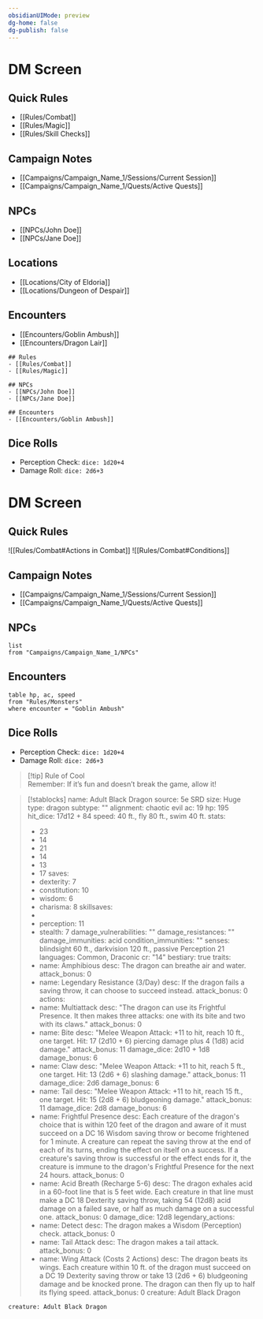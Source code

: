 ```yaml
---
obsidianUIMode: preview
dg-home: false
dg-publish: false
---
```

# DM Screen

## Quick Rules
- [[Rules/Combat]]
- [[Rules/Magic]]
- [[Rules/Skill Checks]]

## Campaign Notes
- [[Campaigns/Campaign_Name_1/Sessions/Current Session]]
- [[Campaigns/Campaign_Name_1/Quests/Active Quests]]

## NPCs
- [[NPCs/John Doe]]
- [[NPCs/Jane Doe]]

## Locations
- [[Locations/City of Eldoria]]
- [[Locations/Dungeon of Despair]]

## Encounters
- [[Encounters/Goblin Ambush]]
- [[Encounters/Dragon Lair]]

```tabs
## Rules
- [[Rules/Combat]]
- [[Rules/Magic]]

## NPCs
- [[NPCs/John Doe]]
- [[NPCs/Jane Doe]]

## Encounters
- [[Encounters/Goblin Ambush]]
```


## Dice Rolls
- Perception Check: `dice: 1d20+4`
- Damage Roll: `dice: 2d6+3`







# DM Screen

## Quick Rules
![[Rules/Combat#Actions in Combat]]
![[Rules/Combat#Conditions]]

## Campaign Notes
- [[Campaigns/Campaign_Name_1/Sessions/Current Session]]
- [[Campaigns/Campaign_Name_1/Quests/Active Quests]]

## NPCs
```dataview
list
from "Campaigns/Campaign_Name_1/NPCs"
```

## Encounters

```dataview
table hp, ac, speed
from "Rules/Monsters"
where encounter = "Goblin Ambush"
```


## Dice Rolls

- Perception Check: `dice: 1d20+4`
- Damage Roll: `dice: 2d6+3`


> [!tip] Rule of Cool  
> Remember: If it’s fun and doesn’t break the game, allow it!


> [!stablocks]
> name: Adult Black Dragon
> source: 5e SRD
> size: Huge
> type: dragon
> subtype: ""
> alignment: chaotic evil
> ac: 19
> hp: 195
> hit_dice: 17d12 + 84
> speed: 40 ft., fly 80 ft., swim 40 ft.
> stats:
>   - 23
>   - 14
>   - 21
>   - 14
>   - 13
>   - 17
> saves:
>   - dexterity: 7
>   - constitution: 10
>   - wisdom: 6
>   - charisma: 8
> skillsaves:
>   - 
>   - perception: 11
>   - stealth: 7
> damage_vulnerabilities: ""
> damage_resistances: ""
> damage_immunities: acid
> condition_immunities: ""
> senses: blindsight 60 ft., darkvision 120 ft., passive Perception 21
> languages: Common, Draconic
> cr: "14"
> bestiary: true
> traits:
>   - name: Amphibious
>     desc: The dragon can breathe air and water.
>     attack_bonus: 0
>   - name: Legendary Resistance (3/Day)
>     desc: If the dragon fails a saving throw, it can choose to succeed instead.
>     attack_bonus: 0
> actions:
>   - name: Multiattack
>     desc: "The dragon can use its Frightful Presence. It then makes three attacks: one with its bite and two with its claws."
>     attack_bonus: 0
>   - name: Bite
>     desc: "Melee Weapon Attack: +11 to hit, reach 10 ft., one target. Hit: 17 (2d10 + 6) piercing damage plus 4 (1d8) acid damage."
>     attack_bonus: 11
>     damage_dice: 2d10 + 1d8
>     damage_bonus: 6
>   - name: Claw
>     desc: "Melee Weapon Attack: +11 to hit, reach 5 ft., one target. Hit: 13 (2d6 + 6) slashing damage."
>     attack_bonus: 11
>     damage_dice: 2d6
>     damage_bonus: 6
>   - name: Tail
>     desc: "Melee Weapon Attack: +11 to hit, reach 15 ft., one target. Hit: 15 (2d8 + 6) bludgeoning damage."
>     attack_bonus: 11
>     damage_dice: 2d8
>     damage_bonus: 6
>   - name: Frightful Presence
>     desc: Each creature of the dragon's choice that is within 120 feet of the dragon and aware of it must succeed on a DC 16 Wisdom saving throw or become frightened for 1 minute. A creature can repeat the saving throw at the end of each of its turns, ending the effect on itself on a success. If a creature's saving throw is successful or the effect ends for it, the creature is immune to the dragon's Frightful Presence for the next 24 hours.
>     attack_bonus: 0
>   - name: Acid Breath (Recharge 5-6)
>     desc: The dragon exhales acid in a 60-foot line that is 5 feet wide. Each creature in that line must make a DC 18 Dexterity saving throw, taking 54 (12d8) acid damage on a failed save, or half as much damage on a successful one.
>     attack_bonus: 0
>     damage_dice: 12d8
> legendary_actions:
>   - name: Detect
>     desc: The dragon makes a Wisdom (Perception) check.
>     attack_bonus: 0
>   - name: Tail Attack
>     desc: The dragon makes a tail attack.
>     attack_bonus: 0
>   - name: Wing Attack (Costs 2 Actions)
>     desc: The dragon beats its wings. Each creature within 10 ft. of the dragon must succeed on a DC 19 Dexterity saving throw or take 13 (2d6 + 6) bludgeoning damage and be knocked prone. The dragon can then fly up to half its flying speed.
>     attack_bonus: 0
> creature: Adult Black Dragon



```statblock
creature: Adult Black Dragon
```